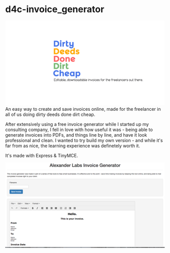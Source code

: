 # d4c-invoice_generator

![trst](/d4clogo.png)
An easy way to create and save invoices online, made for the freelancer in all of us doing dirty deeds done dirt cheap.

After extensively using a free invoice generator while I started up my consulting company, I fell in love with how useful it was - being able to 
generate invoices into PDFs, and things line by line, and have it look professional and clean. I wanted to try build my own version - and while
it's far from as nice, the learning experience was definetely worth it.

It's made with Express & TinyMCE.

![trst](/d4c1.png)


